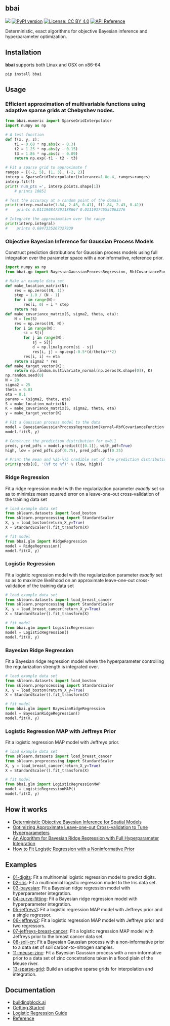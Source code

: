## bbai
![](https://github.com/rnburn/peak-engines/workflows/CI/badge.svg) [![PyPI version](https://img.shields.io/pypi/v/bbai.svg)](https://badge.fury.io/py/bbai) [![License: CC BY 4.0](https://img.shields.io/badge/License-CC%20BY%204.0-lightgrey.svg)](https://creativecommons.org/licenses/by/4.0/) [![API Reference](http://img.shields.io/badge/api-reference-blue.svg)](https://buildingblock.ai/bbai.glm)

Deterministic, exact algorithms for objective Bayesian inference and hyperparameter optimization.

## Installation

**bbai** supports both Linux and OSX on x86-64.

```
pip install bbai
```

## Usage

### Efficient approximation of multivariable functions using adaptive sparse grids at Chebyshev nodes.
```python
from bbai.numeric import SparseGridInterpolator
import numpy as np

# A test function
def f(x, y, z):
    t1 = 0.68 * np.abs(x - 0.3)
    t2 = 1.25 * np.abs(y - 0.15)
    t3 = 1.86 * np.abs(z - 0.09)
    return np.exp(-t1 - t2 - t3)

# Fit a sparse grid to approximate f
ranges = [(-2, 5), (1, 3), (-2, 2)]
interp = SparseGridInterpolator(tolerance=1.0e-4, ranges=ranges)
interp.fit(f)
print('num_pts =', interp.points.shape[1])
    # prints 10851

# Test the accuracy at a random point of the domain
print(interp.evaluate(1.84, 2.43, 0.41), f(1.84, 2.43, 0.41))
#    prints 0.011190847391188667 0.011193746554063376

# Integrate the approximation over the range
print(interp.integral)
#    prints 0.6847335267327939
```
### Objective Bayesian Inference for Gaussian Process Models
Construct prediction distributions for Gaussian process models using full integration over the
parameter space with a noninformative, reference prior.
```python
import numpy as np
from bbai.gp import BayesianGaussianProcessRegression, RbfCovarianceFunction

# Make an example data set
def make_location_matrix(N):
    res = np.zeros((N, 1))
    step = 1.0 / (N - 1)
    for i in range(N):
        res[i, 0] = i * step
    return res
def make_covariance_matrix(S, sigma2, theta, eta):
    N = len(S)
    res = np.zeros((N, N))
    for i in range(N):
        si = S[i]
        for j in range(N):
            sj = S[j]
            d = np.linalg.norm(si - sj)
            res[i, j] = np.exp(-0.5*(d/theta)**2)
        res[i, i] += eta
    return sigma2 * res
def make_target_vector(K):
    return np.random.multivariate_normal(np.zeros(K.shape[0]), K)
np.random.seed(0)
N = 20
sigma2 = 25
theta = 0.01
eta = 0.1
params = (sigma2, theta, eta)
S = make_location_matrix(N)
K = make_covariance_matrix(S, sigma2, theta, eta)
y = make_target_vector(K)

# Fit a Gaussian process model to the data
model = BayesianGaussianProcessRegression(kernel=RbfCovarianceFunction())
model.fit(S, y)

# Construct the prediction distribution for x=0.1
preds, pred_pdfs = model.predict([[0.1]], with_pdf=True)
high, low = pred_pdfs.ppf(0.75), pred_pdfs.ppf(0.25)

# Print the mean and %25-%75 credible set of the prediction distribution
print(preds[0], '(%f to %f)' % (low, high))
```

### Ridge Regression
Fit a ridge regression model with the regularization parameter *exactly* set so as to minimize mean squared error on a leave-one-out cross-validation of the training data set
```python
# load example data set
from sklearn.datasets import load_boston
from sklearn.preprocessing import StandardScaler
X, y = load_boston(return_X_y=True)
X = StandardScaler().fit_transform(X)

# fit model
from bbai.glm import RidgeRegression
model = RidgeRegression()
model.fit(X, y)
```

### Logistic Regression
Fit a logistic regression model with the regularization parameter *exactly* set so as to maximize likelihood on an approximate leave-one-out cross-validation of the training data set
```python
# load example data set
from sklearn.datasets import load_breast_cancer
from sklearn.preprocessing import StandardScaler
X, y = load_breast_cancer(return_X_y=True)
X = StandardScaler().fit_transform(X)

# fit model
from bbai.glm import LogisticRegression
model = LogisticRegression()
model.fit(X, y)
```

### Bayesian Ridge Regression
Fit a Bayesian ridge regression model where the hyperparameter controlling the regularization strength is integrated over.
```python
# load example data set
from sklearn.datasets import load_boston
from sklearn.preprocessing import StandardScaler
X, y = load_boston(return_X_y=True)
X = StandardScaler().fit_transform(X)

# fit model
from bbai.glm import BayesianRidgeRegression
model = BayesianRidgeRegression()
model.fit(X, y)
```

### Logistic Regression MAP with Jeffreys Prior
Fit a logistic regression MAP model with Jeffreys prior.
```python
# load example data set
from sklearn.datasets import load_breast_cancer
from sklearn.preprocessing import StandardScaler
X, y = load_breast_cancer(return_X_y=True)
X = StandardScaler().fit_transform(X)

# fit model
from bbai.glm import LogisticRegressionMAP
model = LogisticRegressionMAP()
model.fit(X, y)
```

## How it works
* [Deterministic Objective Bayesian Inference for Spatial Models](https://buildingblock.ai/bayesian-gaussian-process.pdf)
* [Optimizing Approximate Leave-one-out Cross-validation to Tune Hyperparameters](https://arxiv.org/abs/2011.10218)
* [An Algorithm for Bayesian Ridge Regression with Full Hyperparameter Integration](https://buildingblock.ai/bayesian-ridge-regression)
* [How to Fit Logistic Regression with a Noninformative Prior](https://buildingblock.ai/logistic-regression-jeffreys)

## Examples

* [01-digits](https://buildingblock.ai/multinomial-logistic-regression-example): Fit a multinomial logistic regression model to predict digits.
* [02-iris](example/02-iris.py): Fit a multinomial logistic regression model to the Iris data set.
* [03-bayesian](example/03-bayesian.py): Fit a Bayesian ridge regression model with hyperparameter integration.
* [04-curve-fitting](example/04-curve-fitting.ipynb): Fit a Bayesian ridge regression model with hyperparameter integration.
* [05-jeffreys1](example/05-jeffreys1.ipynb): Fit a logistic regression MAP model with Jeffreys prior and a single regressor.
* [06-jeffreys2](example/06-jeffreys2.ipynb): Fit a logistic regression MAP model with Jeffreys prior and two regressors.
* [07-jeffreys-breast-cancer](example/07-jeffreys-breast-cancer.py): Fit a logistic regression MAP model with Jeffreys prior to the breast cancer data set.
* [08-soil-cn](example/08-soil-cn.ipynb): Fit a Bayesian Gaussian process with a non-informative prior to a data set of soil carbon-to-nitrogen samples.
* [11-meuse-zinc](example/11-meuse-zinc.ipynb): Fit a Bayesian Gaussian process with a non-informative prior to a data set of zinc concetrations taken in a flood plain of the Meuse river.
* [13-sparse-grid](example/13-sparse-grid.ipynb): Build an adaptive sparse grids for interpolation and integration.

## Documentation

* [buildingblock.ai](https://buildingblock.ai/)
* [Getting Started](https://buildingblock.ai/get-started)
* [Logistic Regression Guide](https://buildingblock.ai/logistic-regression-guide)
* [Reference](https://buildingblock.ai/bbai.glm)
